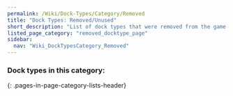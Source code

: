 ```yaml
---
permalink: /Wiki/Dock-Types/Category/Removed
title: "Dock Types: Removed/Unused"
short_description: "List of dock types that were removed from the game or are unused but are still in the game"
listed_page_category: "removed_docktype_page"
sidebar:
  nav: "Wiki_DockTypesCategory_Removed"
---
```


### Dock types in this category:
{: .pages-in-page-category-lists-header}